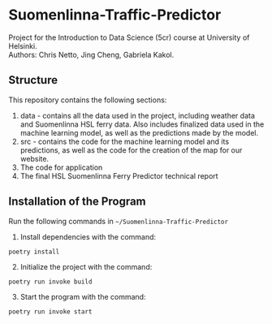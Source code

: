 # Suomenlinna-Traffic-Predictor

Project for the Introduction to Data Science (5cr) course at University of Helsinki. <br/>
Authors: Chris Netto, Jing Cheng, Gabriela Kakol.

## Structure

This repository contains the following sections:

1. data - contains all the data used in the project, including weather data and Suomenlinna HSL ferry data. Also
   includes finalized data used in the machine learning model, as well as the predictions made by the model.
2. src - contains the code for the machine learning model and its predictions, as well as the code for the
   creation of the map for our website.
3. The code for application
4. The final HSL Suomenlinna Ferry Predictor technical report

## Installation of the Program

Run the following commands in `~/Suomenlinna-Traffic-Predictor`

1. Install dependencies with the command:

```
poetry install
```

2. Initialize the project with the command:

```
poetry run invoke build
```

3. Start the program with the command:

```
poetry run invoke start
```
